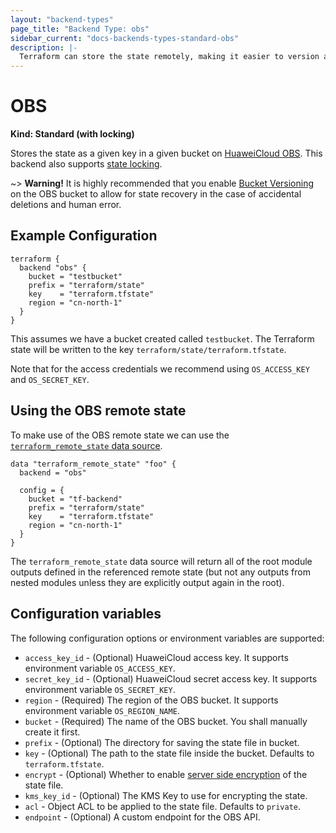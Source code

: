 ```yaml
---
layout: "backend-types"
page_title: "Backend Type: obs"
sidebar_current: "docs-backends-types-standard-obs"
description: |-
  Terraform can store the state remotely, making it easier to version and work with in a team.
---
```


# OBS

**Kind: Standard (with locking)**

Stores the state as a given key in a given bucket on
[HuaweiCloud OBS](https://www.huaweicloud.com/intl/en-us/product/obs.html).
This backend also supports [state locking](/docs/state/locking.html).

~> **Warning!** It is highly recommended that you enable
[Bucket Versioning](https://support.huaweicloud.com/intl/en-us/usermanual-obs/en-us_topic_0045853504.html)
on the OBS bucket to allow for state recovery in the case of accidental deletions and human error.

## Example Configuration

```hcl
terraform {
  backend "obs" {
    bucket = "testbucket"
    prefix = "terraform/state"
    key    = "terraform.tfstate"
    region = "cn-north-1"
  }
}
```

This assumes we have a bucket created called `testbucket`. The
Terraform state will be written to the key `terraform/state/terraform.tfstate`.

Note that for the access credentials we recommend using
`OS_ACCESS_KEY` and `OS_SECRET_KEY`.

## Using the OBS remote state

To make use of the OBS remote state we can use the
[`terraform_remote_state` data
source](/docs/providers/terraform/d/remote_state.html).

```hcl
data "terraform_remote_state" "foo" {
  backend = "obs"

  config = {
    bucket = "tf-backend"
    prefix = "terraform/state"
    key    = "terraform.tfstate"
    region = "cn-north-1"
  }
}
```

The `terraform_remote_state` data source will return all of the root module
outputs defined in the referenced remote state (but not any outputs from
nested modules unless they are explicitly output again in the root).

## Configuration variables

The following configuration options or environment variables are supported:

 * `access_key_id` - (Optional) HuaweiCloud access key. It supports environment variable `OS_ACCESS_KEY`.
 * `secret_key_id` - (Optional) HuaweiCloud secret access key. It supports environment variable `OS_SECRET_KEY`.
 * `region` - (Required) The region of the OBS bucket. It supports environment variable `OS_REGION_NAME`.
 * `bucket` - (Required) The name of the OBS bucket. You shall manually create it first.
 * `prefix` - (Optional) The directory for saving the state file in bucket.
 * `key` - (Optional) The path to the state file inside the bucket. Defaults to `terraform.tfstate`.
 * `encrypt` - (Optional) Whether to enable [server side
   encryption](https://support.huaweicloud.com/intl/en-us/usermanual-obs/en-us_topic_0066036553.html)
   of the state file.
 * `kms_key_id` - (Optional) The KMS Key to use for encrypting the state.
 * `acl` - Object ACL to be applied to the state file. Defaults to `private`.
 * `endpoint` - (Optional) A custom endpoint for the OBS API.

